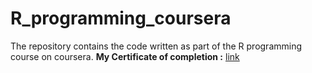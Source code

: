 # R_programming_coursera
The repository contains the code written as part of the R programming course on coursera.
**My Certificate of completion :** [link](https://github.com/anubhav-cs/R_programming_coursera/blob/master/Certificate.pdf)

